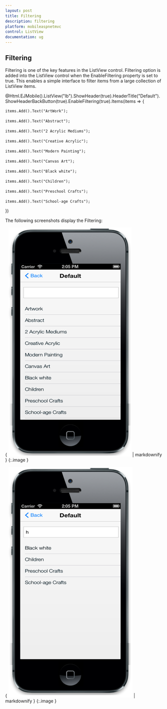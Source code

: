 ```yaml
---
layout: post
title: Filtering
description: filtering
platform: mobileaspnetmvc
control: ListView
documentation: ug
---
```


## Filtering

Filtering is one of the key features in the ListView control. Filtering option is added into the ListView control when the EnableFiltering property is set to true. This enables a simple interface to filter items from a large collection of ListView items.





@Html.EJMobile().ListView("lb").ShowHeader(true).HeaderTitle("Default").ShowHeaderBackButton(true).EnableFiltering(true).Items(items => {    

    items.Add().Text("ArtWork");

    items.Add().Text("Abstract");

    items.Add().Text("2 Acrylic Mediums");

    items.Add().Text("Creative Acrylic");

    items.Add().Text("Modern Painting");

    items.Add().Text("Canvas Art");

    items.Add().Text("Black white");

    items.Add().Text("Children");

    items.Add().Text("Preschool Crafts");

    items.Add().Text("School-age Crafts");

})



The following screenshots display the Filtering:

{ ![C:/Users/vincentxavier/Desktop/Work/Documentation/Complete Doc/ListBox/images/ios7_12.png](Filtering_images/Filtering_img1.png) | markdownify }
{:.image }




{ ![C:/Users/vincentxavier/Desktop/Work/Documentation/Complete Doc/ListBox/images/ios7_13.png](Filtering_images/Filtering_img2.png) | markdownify }
{:.image }



